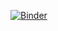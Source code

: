 [![Binder](https://mybinder.org/badge_logo.svg)](https://mybinder.org/v2/gh/RhDm/fl_vis.git/master)
